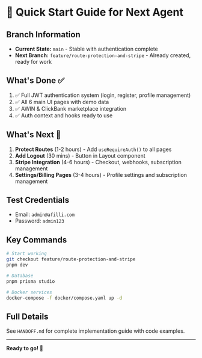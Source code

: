 # 🎯 Quick Start Guide for Next Agent

## Branch Information
- **Current State:** `main` - Stable with authentication complete
- **Next Branch:** `feature/route-protection-and-stripe` - Already created, ready for work

## What's Done ✅
1. ✅ Full JWT authentication system (login, register, profile management)
2. ✅ All 6 main UI pages with demo data
3. ✅ AWIN & ClickBank marketplace integration
4. ✅ Auth context and hooks ready to use

## What's Next 🚀
1. **Protect Routes** (1-2 hours) - Add `useRequireAuth()` to all pages
2. **Add Logout** (30 mins) - Button in Layout component
3. **Stripe Integration** (4-6 hours) - Checkout, webhooks, subscription management
4. **Settings/Billing Pages** (3-4 hours) - Profile settings and subscription management

## Test Credentials
- Email: `admin@afilli.com`
- Password: `admin123`

## Key Commands
```bash
# Start working
git checkout feature/route-protection-and-stripe
pnpm dev

# Database
pnpm prisma studio

# Docker services
docker-compose -f docker/compose.yaml up -d
```

## Full Details
See `HANDOFF.md` for complete implementation guide with code examples.

---
**Ready to go! 🚀**
